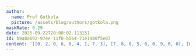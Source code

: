 ```yaml
---
author:
  name: Prof Gotkola
  picture: /assets/blog/authors/gotkola.png
maskRate: 0.29
date: 2025-09-22T20:00:02.113151
id: b9a8a692-97ee-11f0-b564-71e1480f5e87
content: '[[0, 2, 0, 6, 8, 4, 1, 7, 3], [7, 8, 0, 5, 0, 0, 9, 6, 0], [6, 1, 0, 2, 9, 7, 5, 0, 0], [4, 5, 1, 7, 0, 2, 3, 0, 0], [2, 6, 9, 8, 4, 0, 7, 0, 5], [0, 7, 8, 9, 1, 5, 0, 2, 4], [8, 3, 2, 0, 0, 6, 4, 9, 7], [0, 4, 7, 3, 2, 9, 0, 5, 6], [5, 9, 0, 0, 7, 0, 2, 3, 1]]'
---
```

